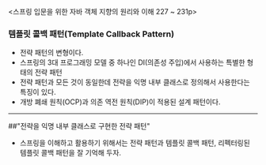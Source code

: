 <스프링 입문을 위한 자바 객체 지향의 원리와 이해 227 ~ 231p>

### 템플릿 콜백 패턴(Template Callback Pattern)

- 전략 패턴의 변형이다.
- 스프링의 3대 프로그래밍 모델 중 하나인 DI(의존성 주입)에서 사용하는 특별한 형태의 전략 패턴
- 전략 패턴과 모든 것이 동일한데 전략을 익명 내부 클래스로 정의해서 사용한다는 특징이 있다.
- 개방 폐쇄 원칙(OCP)과 의존 역전 원칙(DIP)이 적용된 설계 패턴이다.

---
##"전략을 익명 내부 클래스로 구현한 전략 패턴"


- 스프링을 이해하고 활용하기 위해서는 전략 패턴과 템플릿 콜백 패턴, 리펙터링된 템플릿 콜백 패턴을 잘 기억해 두자.